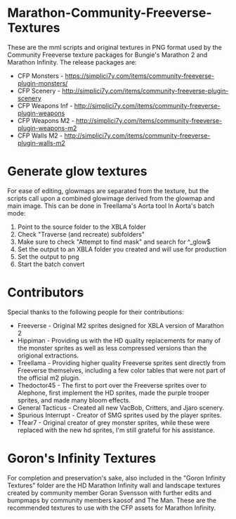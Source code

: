 # Marathon-Community-Freeverse-Textures
These are the mml scripts and original textures in PNG format used by the Community Freeverse texture packages for Bungie's Marathon 2 and Marathon Infinity.
The release packages are:

 - CFP Monsters - https://simplici7y.com/items/community-freeverse-plugin-monsters/
 - CFP Scenery - http://simplici7y.com/items/community-freeverse-plugin-scenery
 - CFP Weapons Inf - http://simplici7y.com/items/community-freeverse-plugin-weapons
 - CFP Weapons M2 - http://simplici7y.com/items/community-freeverse-plugin-weapons-m2
 - CFP Walls M2 - http://simplici7y.com/items/community-freeverse-plugin-walls-m2

# Generate glow textures
For ease of editing, glowmaps are separated from the texture, but the scripts call upon a combined glowimage derived from the glowmap and main image.
This can be done in Treellama's Aorta tool
In Aorta's batch mode:
 1. Point to the source folder to the XBLA folder
 2. Check "Traverse (and recreate) subfolders"
 3. Make sure to check "Attempt to find mask" and search for ^_glow$
 4. Set the output to an XBLA folder you created and will use for production
 5. Set the output to png
 6. Start the batch convert

# Contributors
Special thanks to the following people for their contributions:
 - Freeverse - Original M2 sprites designed for XBLA version of Marathon 2
 - Hippiman - Providing us with the HD quality replacements for many of the monster sprites as well as less compressed versions than the origional extractions.
 - Treellama - Providing higher quality Freeverse sprites sent directly from Freeverse themselves, including a few color tables that were not part of the official m2 plugin.
 - Thedoctor45 - The first to port over the Freeverse sprites over to Alephone, first implement the HD sprites, made the purple trooper sprites, and made many bloom effects.
 - General Tacticus - Created all new VacBob, Critters, and Jjaro scenery.
 - Spurious Interrupt - Creator of SMG sprites used by the player sprites.
 - Tfear7 - Original creator of grey monster sprites, while these were replaced with the new hd sprites, I'm still grateful for his assistance.
 
# Goron's Infinity Textures
 For completion and preservation's sake, also included in the "Goron Infinity Textures" folder are the HD Marathon Infinity wall and landscape textures created by community member Goran Svensson
 with further edits and bumpmaps by community members kaosof and The Man.  These are the recommended textures to use with the CFP assets for Marathon Infinity.
